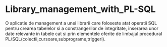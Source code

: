 # Library_management_with_PL-SQL

O aplicatie de management a unei librarii care foloseste atat operatii SQL pentru crearea tabelelor si a constrangerilor de integritate, inserarea unor date relevante in tabele cat si prin elementele oferite de limbajul procedural PL/SQL(colectii,cursoare,subprograme,triggeri).
